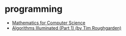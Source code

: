 # programming
- [Mathematics for Computer Science](https://www.cs.princeton.edu/courses/archive/fall06/cos341/handouts/mathcs.pdf)
- [Algorithms Illuminated (Part 1) (by Tim Roughgarden) ](https://www.amazon.com/dp/0999282905)
